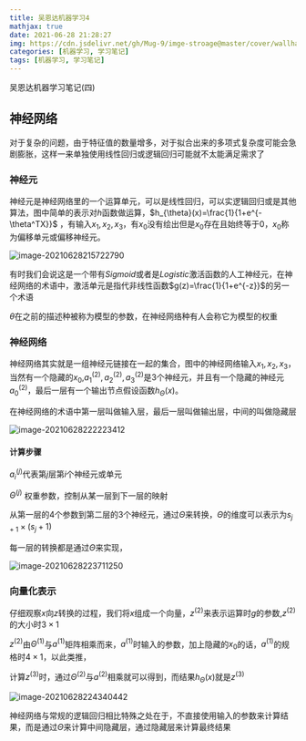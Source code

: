 ```yaml
---
title: 吴恩达机器学习4
mathjax: true
date: 2021-06-28 21:28:27
img: https://cdn.jsdelivr.net/gh/Mug-9/imge-stroage@master/cover/wallhaven-9m2561.lcx657rph1c.jpg
categories: [机器学习, 学习笔记]
tags: [机器学习, 学习笔记]
---
```




吴恩达机器学习笔记(四)

<!-- less -->

## 神经网络

对于复杂的问题，由于特征值的数量增多，对于拟合出来的多项式复杂度可能会急剧膨胀，这样一来单独使用线性回归或逻辑回归可能就不太能满足需求了

### 神经元

神经元是神经网络里的一个运算单元，可以是线性回归，可以实逻辑回归或是其他算法，图中简单的表示对$h$函数做运算，$h_{\theta}(x)=\frac{1}{1+e^{-\theta^TX}}$ ，有输入$x_1,x_2,x_3$，有$x_0$没有绘出但是$x_0$存在且始终等于0，$x_0$称为偏移单元或偏移神经元。

![image-20210628215722790](https://cdn.jsdelivr.net/gh/Mug-9/imge-stroage@master/Andrew-ML/image-20210628215722790.77ybw4u1djg0.png)

有时我们会说这是一个带有$Sigmoid$或者是$Logistic$激活函数的人工神经元，在神经网络的术语中，激活单元是指代非线性函数$g(z)=\frac{1}{1+e^{-z}}$的另一个术语

$\theta$在之前的描述种被称为模型的参数，在神经网络种有人会称它为模型的权重

### 神经网络

神经网络其实就是一组神经元链接在一起的集合，图中的神经网络输入$x_1,x_2,x_3$，当然有一个隐藏的$x_0$,$a_1^{(2)},a_2^{(2)},a_3^{(2)}$是3个神经元，并且有一个隐藏的神经元$a_0^{(2)}$，最后一层有一个输出节点假设函数$h_{\Theta}(x)$。

在神经网络的术语中第一层叫做输入层，最后一层叫做输出层，中间的叫做隐藏层

![image-20210628222223412](https://cdn.jsdelivr.net/gh/Mug-9/imge-stroage@master/Andrew-ML/image-20210628222223412.3bc00ng5hx40.png)

#### 计算步骤

$a_i^{(j)}$代表第$j$层第$i$个神经元或单元

$\Theta^{(j)}$ 权重参数，控制从某一层到下一层的映射

从第一层的4个参数到第二层的3个神经元，通过$\Theta$来转换，$\Theta$的维度可以表示为$s_{j+1}\times (s_j+1)$

每一层的转换都是通过$\Theta$来实现，

![image-20210628223711250](https://cdn.jsdelivr.net/gh/Mug-9/imge-stroage@master/Andrew-ML/image-20210628223711250.nxoa5h4xysg.png)

### 向量化表示

仔细观察$x$向$z$转换的过程，我们将$x$组成一个向量，$z^{(2)}$来表示运算时$g$的参数,$z^{(2)}$的大小时$3\times 1$

$z^{(2)}$由$\Theta^{(1)}$与$a^{(1)}$矩阵相乘而来，$a^{(1)}$时输入的参数，加上隐藏的$x_0$的话，$a^{(1)}$的规格时$4\times 1$，以此类推，

计算$z^{(3)}$时，通过$\Theta^{(2)}$与$a^{(2)}$相乘就可以得到，而结果$h_{\Theta}(x)$就是$z^{(3)}$

![image-20210628224340442](https://cdn.jsdelivr.net/gh/Mug-9/imge-stroage@master/Andrew-ML/image-20210628224340442.5da2n0tpw8c0.png)

神经网络与常规的逻辑回归相比特殊之处在于，不直接使用输入的参数来计算结果，而是通过$\Theta$来计算中间隐藏层，通过隐藏层来计算最终结果

